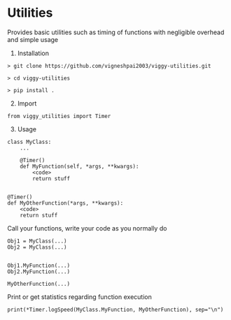 # Utilities

Provides basic utilities such as timing of functions 
with negligible overhead and simple usage

1. Installation

`> git clone https://github.com/vigneshpai2003/viggy-utilities.git`

`> cd viggy-utilities`

`> pip install .`

2. Import

`from viggy_utilities import Timer`

3. Usage

```
class MyClass:
    ...
    
    @Timer()
    def MyFunction(self, *args, **kwargs):
        <code>
        return stuff


@Timer()
def MyOtherFunction(*args, **kwargs):
    <code>
    return stuff
```

Call your functions, write your code as you normally do
```
Obj1 = MyClass(...)
Obj2 = MyClass(...)


Obj1.MyFunction(...)
Obj2.MyFunction(...)

MyOtherFunction(...)
```

Print or get statistics regarding function execution
```
print(*Timer.logSpeed(MyClass.MyFunction, MyOtherFunction), sep="\n")
```
